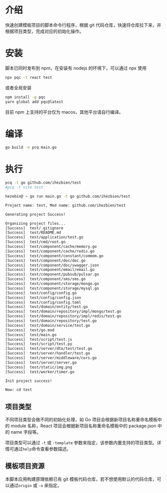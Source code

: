 # 介绍

快速创建模板项目的脚本命令行程序，根据 git 代码仓库，快速将仓库拉下来，并根据项目类型，完成对应的初始化操作。

# 安装

脚本已同时发布到 npm，在安装有 nodejs 的环境下，可以通过 npx 使用

```bash
npx pqc -t react test
```

或者全局安装

```bash
npm install -g pqc
yarn global add pqc@latest
```

目前 npm 上支持的平台仅为 macos，其他平台请自行编译。

# 编译

```bash
go build -o pcq main.go
```

# 执行

```bash
pcq -t go github.com/ihezbien/test
#pcq -t vite test
```

```bash
hezebin@ ~ go run main.go -t go github.com/ihezbien/test

Project name: test, Mod name: github.com/ihezbien/test

Generating project Success!

Organizing project files...
[Success]  test/.gitignore
[Success]  test/README.md
[Success]  test/application/test.go
[Success]  test/cmd/root.go
[Success]  test/component/cache/memory.go
[Success]  test/component/cache/redis.go
[Success]  test/component/constant/commom.go
[Success]  test/component/doc/doc.go
[Success]  test/component/doc/swagger.json
[Success]  test/component/email/email.go
[Success]  test/component/pubsub/pulsar.go
[Success]  test/component/sms/sms.go
[Success]  test/component/storage/mongo.go
[Success]  test/component/storage/mysql.go
[Success]  test/config/config.go
[Success]  test/config/config.json
[Success]  test/config/config.toml
[Success]  test/domain/entity/test.go
[Success]  test/domain/repository/impl/mongo/test.go
[Success]  test/domain/repository/impl/redis/test.go
[Success]  test/domain/repository/test.go
[Success]  test/domain/service/test.go
[Success]  test/go.mod
[Success]  test/main.go
[Success]  test/script/test.js
[Success]  test/script/test.py
[Success]  test/server/dto/test/test.go
[Success]  test/server/handler/test.go
[Success]  test/server/middleware/cors.go
[Success]  test/server/server.go
[Success]  test/static/img.png
[Success]  test/worker/timer.go

Init project success!

Now: cd test

```

## 项目类型

不同项目类型会做不同的初始化处理，如 Go 项目会根据新项目名称重命名模板中的 module 名称，React 项目会根据新项目名称重命名模板中的 package.json 中的 name 字段等。

项目类型可以通过 `-t` 或 `-template` 参数来指定，该参数内置支持的项目类型。详情可通过`help`命令查看参数描述。

## 模板项目资源

本脚本应用构建原理依赖已有 git 模板代码仓库，若不想使用默认的代码仓库，可以通过`origin` 或 `-o` 来指定。

